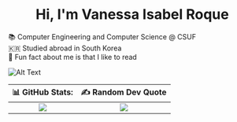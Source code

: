 <h1 align="center">Hi, I'm Vanessa Isabel Roque</h1>


📚 Computer Engineering and Computer Science @ CSUF<br>🇰🇷 Studied abroad in South Korea<br>🦕 Fun fact about me is that I like to read
 
![Alt Text](https://cdn.dribbble.com/users/859807/screenshots/6284055/benny_typing_1.gif)

| <center>📊 GitHub Stats:</center> | <center>✍️ Random Dev Quote</center> |
| :---: | :---: |
| ![](https://github-readme-stats.vercel.app/api/top-langs/?username=vroque19&theme=buefy&hide_border=false&include_all_commits=false&count_private=false&layout=compact) | ![](https://quotes-github-readme.vercel.app/api?type=vertical&theme=tokyonight) |

<!--START_SECTION:waka-->
<!--END_SECTION:waka-->

